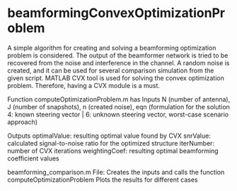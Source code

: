 # beamformingConvexOptimizationProblem
A simple algorithm for creating and solving a beamforming optimization problem is considered.
The output of the beamformer network is tried to be recovered from the noise and interference in the channel.
A random noise is created, and it can be used for several comparison simulation from the given script. 
MATLAB CVX tool is used for solving the convex optimization problem. Therefore, having a CVX module is a must.

Function computeOptimizationProblem.m has
Inputs
N (number of antenna), 
J (number of snapshots), 
n (created noise), 
eqn (formulation for the solution 4: known steering vector | 6: unknown steering vector, worst-case scenario approach)

Outputs
optimalValue: resulting optimal value found by CVX
snrValue: calculated signal-to-noise ratio for the optimized structure
iterNumber: number of CVX iterations
weightingCoef: resulting optimal beamforming coefficient values

beamforming_comparison.m File:
Creates the inputs and calls the function computeOptimizationProblem
Plots the results for different cases
